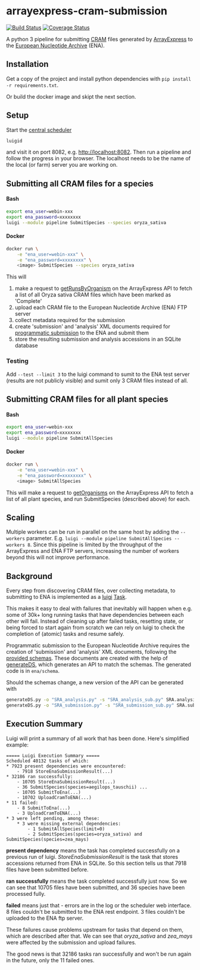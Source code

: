 # arrayexpress-cram-submission
[![Build Status](https://travis-ci.org/EnsemblGenomes/arrayexpress-cram-submission.svg?branch=master)](https://travis-ci.org/EnsemblGenomes/arrayexpress-cram-submission)
[![Coverage Status](https://coveralls.io/repos/github/EnsemblGenomes/arrayexpress-cram-submission/badge.svg?branch=master)](https://coveralls.io/github/EnsemblGenomes/arrayexpress-cram-submission?branch=master)

A python 3 pipeline for submitting [CRAM](http://www.ebi.ac.uk/ena/software/cram-toolkit) files generated by
[ArrayExpress](https://www.ebi.ac.uk/arrayexpress/) to the  [European Nucleotide Archive](http://www.ebi.ac.uk/ena) (ENA).

## Installation
Get a copy of the project and install python dependencies with `pip install -r requirements.txt`.

Or build the docker image and skipt the next section.

## Setup
Start the [central scheduler](http://luigi.readthedocs.io/en/stable/central_scheduler.html)
```bash
luigid
```
and visit it on port 8082, e.g. <http://localhost:8082>. Then run a pipeline and follow the progress in your browser. 
The localhost needs to be the name of the local (or farm) server you are working on.

## Submitting all CRAM files for a species
#### Bash
```bash
export ena_user=webin-xxx
export ena_password=xxxxxxxx
luigi --module pipeline SubmitSpecies --species oryza_sativa 
```

#### Docker
```bash
docker run \
	-e "ena_user=webin-xxx" \
	-e "ena_password=xxxxxxxx" \
	<image> SubmitSpecies --species oryza_sativa
```
 This will
 1. make a request to [getRunsByOrganism](http://www.ebi.ac.uk/fg/rnaseq/api/json/70/getRunsByOrganism/oryza_sativa) on the ArrayExpress API to fetch a list of all Oryza sativa CRAM files which have been marked as 'Complete'
 2. upload each CRAM file to the European Nucleotide Archive (ENA) FTP server
 3. collect metadata required for the submission
 4. create 'submission' and 'analysis' XML documents required for [programmatic submission](http://www.ebi.ac.uk/ena/submit/programmatic-submission) to the ENA and submit them
 5. store the resulting submission and analysis accessions in an SQLite database

### Testing
Add `--test --limit 3` to the luigi command to sumit to the ENA test server (results are not publicly visible) and sumit only 3 CRAM files instead of all.

## Submitting CRAM files for all plant species
#### Bash
```bash
export ena_user=webin-xxx
export ena_password=xxxxxxxx
luigi --module pipeline SubmitAllSpecies
```

#### Docker
```bash
docker run \
	-e "ena_user=webin-xxx" \
	-e "ena_password=xxxxxxxx" \
	<image> SubmitAllSpecies
```

This will make a request to [getOrganisms](http://www.ebi.ac.uk/fg/rnaseq/api/json/70/getOrganisms/plants) on the ArrayExpress API to fetch a list of all plant species, and run SubmitSpecies (described above) for each.

## Scaling
Multiple workers can be run in parallel on the same host by adding the `--workers` parameter. E.g. `luigi --module pipeline SubmitAllSpecies --workers 8`. Since this pipeline is limited by the throughput of the ArrayExpress and ENA FTP servers, increasing the number of workers beyond this will not improve performance.

## Background
Every step from discovering CRAM files, over collecting metadata, to submitting to ENA is implemented as a
[luigi](https://github.com/spotify/luigi) [Task](http://luigi.readthedocs.io/en/stable/tasks.html).

This makes it easy to deal with failures that inevitably will happen when e.g. some of 30k+ long running tasks that have
dependencies between each other will fail. Instead of cleaning up after failed tasks, resetting state, or being forced to
 start again from scratch we can rely on luigi to check the completion of (atomic) tasks and resume safely.

Programmatic submission to the European Nucleotide Archive requires the creation of 'submission' and 'analysis' XML documents, following the [provided schemas](http://www.ebi.ac.uk/ena/submit/read-xml-format-1-5).
These documents are created with the help of [generateDS](http://www.davekuhlman.org/generateDS.html), which generates an API to match the schemas. The generated code is in `ena/schema`.

Should the schemas change, a new version of the API can be generated with
```bash
generateDS.py -o "SRA_analysis.py" -s "SRA_analysis_sub.py" SRA.analysis.xsd
generateDS.py -o "SRA_submission.py" -s "SRA_submission_sub.py" SRA.submission.xsd
```

## Execution Summary
Luigi will print a summary of all work that has been done. Here's simplified example:
```
===== Luigi Execution Summary =====
Scheduled 40132 tasks of which:
* 7923 present dependencies were encountered:
    - 7918 StoreEnaSubmissionResult(...)
* 32186 ran successfully:
    - 10705 StoreEnaSubmissionResult(...)
    - 36 SubmitSpecies(species=aegilops_tauschii) ...
    - 10705 SubmitToEna(...)
    - 10702 UploadCramToENA(...)
* 11 failed:
    - 8 SubmitToEna(...)
    - 3 UploadCramToENA(...)
* 3 were left pending, among these:
    * 3 were missing external dependencies:
        - 1 SubmitAllSpecies(limit=0)
        - 2 SubmitSpecies(species=oryza_sativa) and SubmitSpecies(species=zea_mays)
```
**present dependency** means the task has completed successfully on a previous run of luigi.
_StoreEnaSubmissionResult_ is the task that stores accessions returned from ENA in SQLite. So this section tells us that 7918 files have been submitted before.

**ran successfully** means the task completed successfully just now.
So we can see that 10705 files have been submitted, and 36 species have been processed fully.

**failed** means just that - errors are in the log or the scheduler web interface.
8 files couldn't be submitted to the ENA rest endpoint. 3 files couldn't be uploaded to the ENA ftp server.

These failures cause problems upstream for tasks that depend on them, which are described after that. We can see that _oryza_sativa_ and _zea_mays_ were affected by the submission and upload failures.

The good news is that 32186 tasks ran successfully and won't be run again in the future, only the 11 failed ones.
